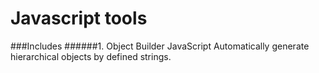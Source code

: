 # Javascript tools

###Includes
######1. Object Builder JavaScript
Automatically generate hierarchical objects by defined strings.
